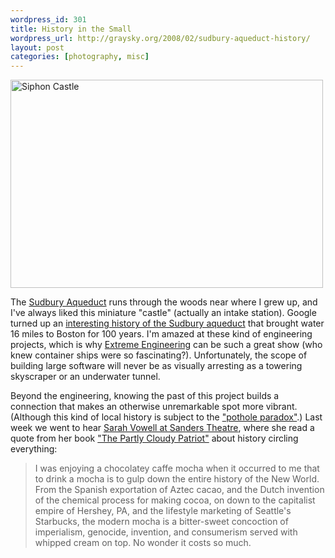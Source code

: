 ```yaml
--- 
wordpress_id: 301
title: History in the Small
wordpress_url: http://graysky.org/2008/02/sudbury-aqueduct-history/
layout: post
categories: [photography, misc]
---
```

<div class="flickr-frame"><a href="http://www.flickr.com/photos/downtree/2272639460/" title="Siphon Castle"><img src="http://farm3.static.flickr.com/2320/2272639460_592562b4d6.jpg" class="flickr-photo" width="500" height="333" alt="Siphon Castle" /></a>
</div>

The <a href="http://www.middlesexcanal.org/aqueducts/sudbury.htm">Sudbury Aqueduct</a> runs through the woods near where I grew up, and I've always liked this miniature "castle" (actually an intake station). Google turned up an <a href="http://ocw.mit.edu/NR/rdonlyres/Science--Technology--and-Society/STS-036Fall-2004/73B4E380-0627-4202-9CA5-495AB020D2A1/0/sudburyjohnstonwithcredits.pdf">interesting history of the Sudbury aqueduct</a> that brought water 16 miles to Boston for 100 years. I'm amazed at these kind of engineering projects, which is why <a href="http://dsc.discovery.com/convergence/engineering/engineering.html">Extreme Engineering</a> can be such a great show (who knew container ships were so fascinating?). Unfortunately, the scope of building large software will never be as visually arresting as a towering skyscraper or an underwater tunnel.

Beyond the engineering, knowing the past of this project builds a connection that makes an otherwise unremarkable spot more vibrant. (Although this kind of local history is subject to the <a href="http://www.stevenberlinjohnson.com/the-pothole-paradox.html">"pothole paradox"</a>.) Last week we went to hear <a href="http://www.celebrityseries.org/0708_performances/823_vowell_rakoff.htm">Sarah Vowell at Sanders Theatre</a>, where she read a quote from her book <a href="http://www.amazon.com/dp/0743243803/ref=nosim?tag=mikechampion">"The Partly Cloudy Patriot"</a> about history circling everything:

<blockquote>
I was enjoying a chocolatey caffe mocha when it occurred to me that to drink a mocha is to gulp down the entire history of the New World. From the Spanish exportation of Aztec cacao, and the Dutch invention of the chemical process for making cocoa, on down to the capitalist empire of Hershey, PA, and the lifestyle marketing of Seattle's Starbucks, the modern mocha is a bitter-sweet concoction of imperialism, genocide, invention, and consumerism served with whipped cream on top. No wonder it costs so much.
</blockquote>



